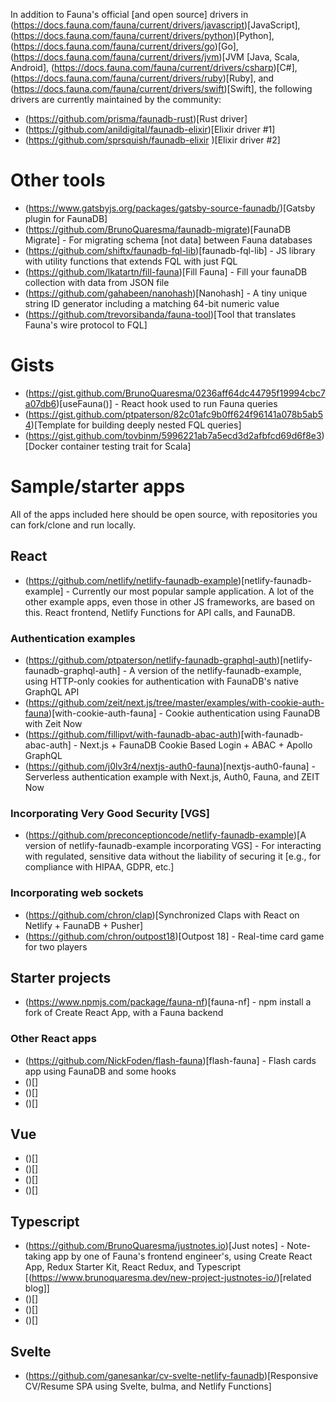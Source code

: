 
In addition to Fauna's official [and open source] drivers in (https://docs.fauna.com/fauna/current/drivers/javascript)[JavaScript], (https://docs.fauna.com/fauna/current/drivers/python)[Python], (https://docs.fauna.com/fauna/current/drivers/go)[Go], (https://docs.fauna.com/fauna/current/drivers/jvm)[JVM [Java, Scala, Android], (https://docs.fauna.com/fauna/current/drivers/csharp)[C#], (https://docs.fauna.com/fauna/current/drivers/ruby)[Ruby], and (https://docs.fauna.com/fauna/current/drivers/swift)[Swift], the following drivers are currently maintained by the community:

* (https://github.com/prisma/faunadb-rust)[Rust driver]
* (https://github.com/anildigital/faunadb-elixir)[Elixir driver #1]
* (https://github.com/sprsquish/faunadb-elixir )[Elixir driver #2] 

# Other tools

* (https://www.gatsbyjs.org/packages/gatsby-source-faunadb/)[Gatsby plugin for FaunaDB]
* (https://github.com/BrunoQuaresma/faunadb-migrate)[FaunaDB Migrate] - For migrating schema [not data] between Fauna databases 
* (https://github.com/shiftx/faunadb-fql-lib)[faunadb-fql-lib] - JS library with utility functions that extends FQL with just FQL
* (https://github.com/lkatartn/fill-fauna)[Fill Fauna] - Fill your faunaDB collection with data from JSON file
* (https://github.com/gahabeen/nanohash)[Nanohash] - A tiny unique string ID generator including a matching 64-bit numeric value
* (https://github.com/trevorsibanda/fauna-tool)[Tool that translates Fauna's wire protocol to FQL] 

# Gists

* (https://gist.github.com/BrunoQuaresma/0236aff64dc44795f19994cbc7a07db6)[useFauna()] - React hook used to run Fauna queries
* (https://gist.github.com/ptpaterson/82c01afc9b0ff624f96141a078b5ab54)[Template for building deeply nested FQL queries] 
* (https://gist.github.com/tovbinm/5996221ab7a5ecd3d2afbfcd69d6f8e3)[Docker container testing trait for Scala] 

# Sample/starter apps

All of the apps included here should be open source, with repositories you can fork/clone and run locally.

## React

* (https://github.com/netlify/netlify-faunadb-example)[netlify-faunadb-example] - Currently our most popular sample application. A lot of the other example apps, even those in other JS frameworks, are based on this. React frontend, Netlify Functions for API calls, and FaunaDB.

### Authentication examples

* (https://github.com/ptpaterson/netlify-faunadb-graphql-auth)[netlify-faunadb-graphql-auth] - A version of the netlify-faunadb-example, using HTTP-only cookies for authentication with FaunaDB's native GraphQL API
* (https://github.com/zeit/next.js/tree/master/examples/with-cookie-auth-fauna)[with-cookie-auth-fauna] - Cookie authentication using FaunaDB with Zeit Now
* (https://github.com/fillipvt/with-faunadb-abac-auth)[with-faunadb-abac-auth] - Next.js + FaunaDB Cookie Based Login + ABAC + Apollo GraphQL
* (https://github.com/j0lv3r4/nextjs-auth0-fauna)[nextjs-auth0-fauna] - Serverless authentication example with Next.js, Auth0, Fauna, and ZEIT Now

### Incorporating Very Good Security [VGS]
* (https://github.com/preconceptioncode/netlify-faunadb-example)[A version of netlify-faunadb-example incorporating VGS] - For interacting with regulated, sensitive data without the liability of securing it [e.g., for compliance with HIPAA, GDPR, etc.]

### Incorporating web sockets
* (https://github.com/chron/clap)[Synchronized Claps with React on Netlify + FaunaDB + Pusher]
* (https://github.com/chron/outpost18)[Outpost 18] - Real-time card game for two players

## Starter projects

* (https://www.npmjs.com/package/fauna-nf)[fauna-nf] - npm install a fork of Create React App, with a Fauna backend

### Other React apps

* (https://github.com/NickFoden/flash-fauna)[flash-fauna] - Flash cards app using FaunaDB and some hooks
* ()[]
* ()[]
* ()[]


## Vue

* ()[]
* ()[]
* ()[]
* ()[]

## Typescript

* (https://github.com/BrunoQuaresma/justnotes.io)[Just notes] - Note-taking app by one of Fauna's frontend engineer's, using Create React App, Redux Starter Kit, React Redux, and Typescript [(https://www.brunoquaresma.dev/new-project-justnotes-io/)[related blog]]
* ()[]
* ()[]
* ()[]

## Svelte

* (https://github.com/ganesankar/cv-svelte-netlify-faunadb)[Responsive CV/Resume SPA using Svelte, bulma, and Netlify Functions]
